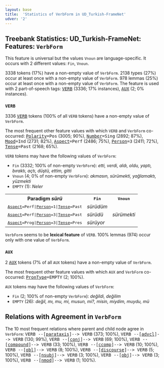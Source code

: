 ```yaml
---
layout: base
title:  'Statistics of VerbForm in UD_Turkish-FrameNet'
udver: '2'
---
```


## Treebank Statistics: UD_Turkish-FrameNet: Features: `VerbForm`

This feature is universal but the values `Vnoun` are language-specific.
It occurs with 2 different values: `Fin`, `Vnoun`.

3338 tokens (17%) have a non-empty value of `VerbForm`.
2138 types (27%) occur at least once with a non-empty value of `VerbForm`.
978 lemmas (25%) occur at least once with a non-empty value of `VerbForm`.
The feature is used with 2 part-of-speech tags: <tt><a href="tr_framenet-pos-VERB.html">VERB</a></tt> (3336; 17% instances), <tt><a href="tr_framenet-pos-AUX.html">AUX</a></tt> (2; 0% instances).

### `VERB`

3336 <tt><a href="tr_framenet-pos-VERB.html">VERB</a></tt> tokens (100% of all `VERB` tokens) have a non-empty value of `VerbForm`.

The most frequent other feature values with which `VERB` and `VerbForm` co-occurred: <tt><a href="tr_framenet-feat-Polarity.html">Polarity</a></tt><tt>=Pos</tt> (3005; 90%), <tt><a href="tr_framenet-feat-Number.html">Number</a></tt><tt>=Sing</tt> (2892; 87%), <tt><a href="tr_framenet-feat-Mood.html">Mood</a></tt><tt>=Ind</tt> (2731; 82%), <tt><a href="tr_framenet-feat-Aspect.html">Aspect</a></tt><tt>=Perf</tt> (2486; 75%), <tt><a href="tr_framenet-feat-Person.html">Person</a></tt><tt>=3</tt> (2411; 72%), <tt><a href="tr_framenet-feat-Tense.html">Tense</a></tt><tt>=Past</tt> (2168; 65%).

`VERB` tokens may have the following values of `VerbForm`:

* `Fin` (3332; 100% of non-empty `VerbForm`): <em>etti, verdi, aldı, oldu, yaptı, bıraktı, açtı, düştü, ettim, gitti</em>
* `Vnoun` (4; 0% of non-empty `VerbForm`): <em>akmasın, sürümekti, yağlamaktı, yüzmekti</em>
* `EMPTY` (1): <em>Neler</em>

<table>
  <tr><th>Paradigm <i>sürü</i></th><th><tt>Fin</tt></th><th><tt>Vnoun</tt></th></tr>
  <tr><td><tt><tt><a href="tr_framenet-feat-Aspect.html">Aspect</a></tt><tt>=Perf</tt>|<tt><a href="tr_framenet-feat-Person.html">Person</a></tt><tt>=1</tt>|<tt><a href="tr_framenet-feat-Tense.html">Tense</a></tt><tt>=Past</tt></tt></td><td><em>sürüdüm</em></td><td></td></tr>
  <tr><td><tt><tt><a href="tr_framenet-feat-Aspect.html">Aspect</a></tt><tt>=Perf</tt>|<tt><a href="tr_framenet-feat-Person.html">Person</a></tt><tt>=3</tt>|<tt><a href="tr_framenet-feat-Tense.html">Tense</a></tt><tt>=Past</tt></tt></td><td><em>sürüdü</em></td><td><em>sürümekti</em></td></tr>
  <tr><td><tt><tt><a href="tr_framenet-feat-Aspect.html">Aspect</a></tt><tt>=Prog</tt>|<tt><a href="tr_framenet-feat-Person.html">Person</a></tt><tt>=3</tt>|<tt><a href="tr_framenet-feat-Tense.html">Tense</a></tt><tt>=Pres</tt></tt></td><td><em>sürüyor</em></td><td></td></tr>
</table>

`VerbForm` seems to be **lexical feature** of `VERB`. 100% lemmas (974) occur only with one value of `VerbForm`.

### `AUX`

2 <tt><a href="tr_framenet-pos-AUX.html">AUX</a></tt> tokens (7% of all `AUX` tokens) have a non-empty value of `VerbForm`.

The most frequent other feature values with which `AUX` and `VerbForm` co-occurred: <tt><a href="tr_framenet-feat-PronType.html">PronType</a></tt><tt>=EMPTY</tt> (2; 100%).

`AUX` tokens may have the following values of `VerbForm`:

* `Fin` (2; 100% of non-empty `VerbForm`): <em>değildi, değilim</em>
* `EMPTY` (26): <em>değil, mı, mu, mi, musun, mi?, misin, miydim, muydu, mü</em>

## Relations with Agreement in `VerbForm`

The 10 most frequent relations where parent and child node agree in `VerbForm`:
<tt>VERB --[<tt><a href="tr_framenet-dep-parataxis.html">parataxis</a></tt>]--> VERB</tt> (373; 100%),
<tt>VERB --[<tt><a href="tr_framenet-dep-advcl.html">advcl</a></tt>]--> VERB</tt> (130; 99%),
<tt>VERB --[<tt><a href="tr_framenet-dep-conj.html">conj</a></tt>]--> VERB</tt> (69; 100%),
<tt>VERB --[<tt><a href="tr_framenet-dep-compound.html">compound</a></tt>]--> VERB</tt> (33; 100%),
<tt>VERB --[<tt><a href="tr_framenet-dep-ccomp.html">ccomp</a></tt>]--> VERB</tt> (10; 100%),
<tt>VERB --[<tt><a href="tr_framenet-dep-obl.html">obl</a></tt>]--> VERB</tt> (8; 100%),
<tt>VERB --[<tt><a href="tr_framenet-dep-discourse.html">discourse</a></tt>]--> VERB</tt> (5; 100%),
<tt>VERB --[<tt><a href="tr_framenet-dep-nsubj.html">nsubj</a></tt>]--> VERB</tt> (3; 100%),
<tt>VERB --[<tt><a href="tr_framenet-dep-obj.html">obj</a></tt>]--> VERB</tt> (3; 100%),
<tt>VERB --[<tt><a href="tr_framenet-dep-nmod.html">nmod</a></tt>]--> VERB</tt> (1; 100%).

